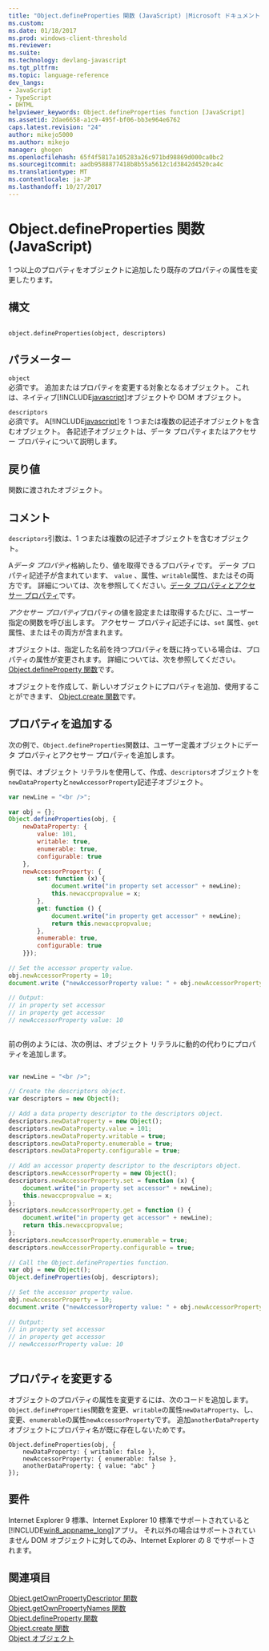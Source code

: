 ```yaml
---
title: "Object.defineProperties 関数 (JavaScript) |Microsoft ドキュメント"
ms.custom: 
ms.date: 01/18/2017
ms.prod: windows-client-threshold
ms.reviewer: 
ms.suite: 
ms.technology: devlang-javascript
ms.tgt_pltfrm: 
ms.topic: language-reference
dev_langs:
- JavaScript
- TypeScript
- DHTML
helpviewer_keywords: Object.defineProperties function [JavaScript]
ms.assetid: 2dae6658-a1c9-495f-bf06-bb3e964e6762
caps.latest.revision: "24"
author: mikejo5000
ms.author: mikejo
manager: ghogen
ms.openlocfilehash: 65f4f5817a105283a26c971bd98869d000ca0bc2
ms.sourcegitcommit: aadb9588877418b8b55a5612c1d3842d4520ca4c
ms.translationtype: MT
ms.contentlocale: ja-JP
ms.lasthandoff: 10/27/2017
---
```

# <a name="objectdefineproperties-function-javascript"></a>Object.defineProperties 関数 (JavaScript)
1 つ以上のプロパティをオブジェクトに追加したり既存のプロパティの属性を変更したります。  
  
## <a name="syntax"></a>構文  
  
```  
  
object.defineProperties(object, descriptors)  
```  
  
## <a name="parameters"></a>パラメーター  
 `object`  
 必須です。 追加またはプロパティを変更する対象となるオブジェクト。 これは、ネイティブ[!INCLUDE[javascript](../../javascript/includes/javascript-md.md)]オブジェクトや DOM オブジェクト。  
  
 `descriptors`  
 必須です。 A[!INCLUDE[javascript](../../javascript/includes/javascript-md.md)]を 1 つまたは複数の記述子オブジェクトを含むオブジェクト。 各記述子オブジェクトは、データ プロパティまたはアクセサー プロパティについて説明します。  
  
## <a name="return-value"></a>戻り値  
 関数に渡されたオブジェクト。  
  
## <a name="remarks"></a>コメント  
 `descriptors`引数は、1 つまたは複数の記述子オブジェクトを含むオブジェクト。  
  
 A*データ プロパティ*格納したり、値を取得できるプロパティです。 データ プロパティ記述子が含まれています、 `value` 、属性、`writable`属性、またはその両方です。 詳細については、次を参照してください。[データ プロパティとアクセサー プロパティ](../../javascript/advanced/data-properties-and-accessor-properties.md)です。  
  
 *アクセサー プロパティ*プロパティの値を設定または取得するたびに、ユーザー指定の関数を呼び出します。 アクセサー プロパティ記述子には、`set` 属性、`get` 属性、またはその両方が含まれます。  
  
 オブジェクトは、指定した名前を持つプロパティを既に持っている場合は、プロパティの属性が変更されます。 詳細については、次を参照してください。 [Object.defineProperty 関数](../../javascript/reference/object-defineproperty-function-javascript.md)です。  
  
 オブジェクトを作成して、新しいオブジェクトにプロパティを追加、使用することができます、 [Object.create 関数](../../javascript/reference/object-create-function-javascript.md)です。  
  
## <a name="adding-properties"></a>プロパティを追加する  
 次の例で、`Object.defineProperties`関数は、ユーザー定義オブジェクトにデータ プロパティとアクセサー プロパティを追加します。  
  
 例では、オブジェクト リテラルを使用して、作成、`descriptors`オブジェクトを`newDataProperty`と`newAccessorProperty`記述子オブジェクト。  
  
```JavaScript  
var newLine = "<br />";  
  
var obj = {};  
Object.defineProperties(obj, {  
    newDataProperty: {  
        value: 101,  
        writable: true,  
        enumerable: true,  
        configurable: true  
    },  
    newAccessorProperty: {  
        set: function (x) {  
            document.write("in property set accessor" + newLine);  
            this.newaccpropvalue = x;  
        },  
        get: function () {  
            document.write("in property get accessor" + newLine);  
            return this.newaccpropvalue;  
        },  
        enumerable: true,  
        configurable: true  
    }});  
  
// Set the accessor property value.  
obj.newAccessorProperty = 10;  
document.write ("newAccessorProperty value: " + obj.newAccessorProperty + newLine);  
  
// Output:  
// in property set accessor  
// in property get accessor  
// newAccessorProperty value: 10  
  
```  
  
 前の例のようには、次の例は、オブジェクト リテラルに動的の代わりにプロパティを追加します。  
  
```JavaScript  
  
var newLine = "<br />";  
  
// Create the descriptors object.  
var descriptors = new Object();  
  
// Add a data property descriptor to the descriptors object.  
descriptors.newDataProperty = new Object();  
descriptors.newDataProperty.value = 101;  
descriptors.newDataProperty.writable = true;  
descriptors.newDataProperty.enumerable = true;  
descriptors.newDataProperty.configurable = true;  
  
// Add an accessor property descriptor to the descriptors object.  
descriptors.newAccessorProperty = new Object();  
descriptors.newAccessorProperty.set = function (x) {  
    document.write("in property set accessor" + newLine);  
    this.newaccpropvalue = x;  
};  
descriptors.newAccessorProperty.get = function () {  
    document.write("in property get accessor" + newLine);  
    return this.newaccpropvalue;  
};  
descriptors.newAccessorProperty.enumerable = true;  
descriptors.newAccessorProperty.configurable = true;  
  
// Call the Object.defineProperties function.  
var obj = new Object();  
Object.defineProperties(obj, descriptors);  
  
// Set the accessor property value.  
obj.newAccessorProperty = 10;  
document.write ("newAccessorProperty value: " + obj.newAccessorProperty + newLine);  
  
// Output:  
// in property set accessor  
// in property get accessor  
// newAccessorProperty value: 10  
  
```  
  
## <a name="modifying-properties"></a>プロパティを変更する  
 オブジェクトのプロパティの属性を変更するには、次のコードを追加します。 `Object.defineProperties`関数を変更、`writable`の属性`newDataProperty`、し、変更、`enumerable`の属性`newAccessorProperty`です。 追加`anotherDataProperty`オブジェクトにプロパティ名が既に存在しないためです。  
  
```  
Object.defineProperties(obj, {  
    newDataProperty: { writable: false },  
    newAccessorProperty: { enumerable: false },  
    anotherDataProperty: { value: "abc" }  
});  
```  
  
## <a name="requirements"></a>要件  
 Internet Explorer 9 標準、Internet Explorer 10 標準でサポートされていると[!INCLUDE[win8_appname_long](../../javascript/includes/win8-appname-long-md.md)]アプリ。 それ以外の場合はサポートされていません DOM オブジェクトに対してのみ、Internet Explorer の 8 でサポートされます。  
  
## <a name="see-also"></a>関連項目  
 [Object.getOwnPropertyDescriptor 関数](../../javascript/reference/object-getownpropertydescriptor-function-javascript.md)   
 [Object.getOwnPropertyNames 関数](../../javascript/reference/object-getownpropertynames-function-javascript.md)   
 [Object.defineProperty 関数](../../javascript/reference/object-defineproperty-function-javascript.md)   
 [Object.create 関数](../../javascript/reference/object-create-function-javascript.md)   
 [Object オブジェクト](../../javascript/reference/object-object-javascript.md)